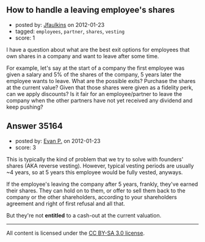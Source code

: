 ## How to handle a leaving employee's shares

- posted by: [Jfaulkins](https://stackexchange.com/users/-1/15921-jfaulkins) on 2012-01-23
- tagged: `employees`, `partner`, `shares`, `vesting`
- score: 1

I have a question about what are the best exit options for employees that own shares in a company and want to leave after some time. 

For example, let's say at the start of a company the first employee was given a salary and 5% of the shares of the company, 5 years later the employee wants to leave. What are the possible exits? Purchase the shares at the current value? Given that those shares were given as a fidelity perk, can we apply discounts? Is it fair for an employee/partner to leave the company when the other partners have not yet received any dividend and keep pushing?




## Answer 35164

- posted by: [Evan P.](https://stackexchange.com/users/-1/7178-evan-p) on 2012-01-23
- score: 3

This is typically the kind of problem that we try to solve with founders' shares (AKA reverse vesting). However, typical vesting periods are usually ~4 years, so at 5 years this employee would be fully vested, anyways.

If the employee's leaving the company after 5 years, frankly, they've earned their shares. They can hold on to them, or offer to sell them back to the company or the other shareholders, according to your shareholders agreement and right of first refusal and all that.

But they're not **entitled** to a cash-out at the current valuation.



---

All content is licensed under the [CC BY-SA 3.0 license](https://creativecommons.org/licenses/by-sa/3.0/).
